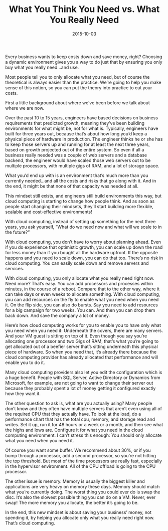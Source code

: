 ﻿---
title: 'What You Think You Need vs. What You Really Need'
tags:
- Cloud Computing
date: 2015-10-03
---

Every business wants to keep costs down and save money, right? Choosing a dynamic environment gives you a way to do just that by ensuring you only buy what you really need…and use.

Most people tell you to only allocate what you need, but of course the theoretical is always easier than the practice. We’re going to help you make sense of this notion, so you can put the theory into practice to cut your costs.

First a little background about where we’ve been before we talk about where we are now.

Over the past 10 to 15 years, engineers have based decisions on business requirements that predicted growth, meaning they’ve been building environments for what might be, not for what is. Typically, engineers have built for three years out, because that’s about how long you’d keep a physical piece of hardware in production. The engineer thinks he or she has to keep those servers up and running for at least the next three years, based on growth projected out of the entire system. So even if all a business really needed was a couple of web servers and a database backend, the engineer would have scaled those web servers out to be multiple processors, with multiple gigs of RAM, and a lot of storage space.

What you’d end up with is an environment that’s much more than you currently needed…and all the costs and risks that go along with it. And in the end, it might be that none of that capacity was needed at all.

This mindset still exists, and engineers still build environments this way, but cloud computing is starting to change how people think. And as soon as people start changing their mindsets, they’ll start building more flexible, scalable and cost-effective environments!

With cloud computing, instead of setting up something for the next three years, you ask yourself, “What do we need now and what will we scale to in the future?”

With cloud computing, you don’t have to worry about planning ahead. Even if you do experience that optimistic growth, you can scale up down the road for less money than if you bought all the hardware upfront. If the opposite happens and you need to scale down, you can do that too. There’s no risk in cloud computing. You can easily scale down and remove servers and services.

With cloud computing, you only allocate what you really need right now. Need more? That’s easy. You can add processors and processes within minutes, in the course of a reboot. Compare that to the other way, where it can take days or even weeks to allocate something. With cloud computing, you can add resources on the fly to enable what you need when you need it. On the flip side, you can also do bursts. Say you need to add resources for a big campaign for two weeks. You can. And then you can drop them back down. And save the company a lot of money.

Here’s how cloud computing works for you to enable you to have only what you need when you need it: Underneath the covers, there are many servers. And your VM guest is sitting on top of it. Even though you say you’re allocating one processor and two Gigs of RAM, that’s what you’re going to get allocated out of a beefier server that’s sitting underneath this physical piece of hardware. So when you need that, it’s already there because the cloud computing provider has already allocated that performance and will enable you to do it.

Many cloud computing providers also let you edit the configuration which is a huge benefit. People with SQL Server, Active Directory or Dynamics from Microsoft, for example, are not going to want to change their server out because they probably spent a lot of money getting it configured exactly how they want it.

The other question to ask is, what are you actually using? Many people don’t know and they often have multiple servers that aren’t even using all of the required CPU that they actually have. To look at the load, do a performance chart that has the total cpu, memory, and storage read and writes. Set it up, run it for 48 hours or a week or a month, and then see what the highs and lows are. Configure it for what you need in the cloud computing environment. I can’t stress this enough: You should only allocate what you need when you need it.

Of course you want some buffer. We recommend about 30%, or if you bump through a processor, add a second processor, so you’re not hitting the top threshold. But most of the time processors are really fast, especially in the hypervisor environment. All of the CPU offload is going to the CPU processor.

The other issue is memory. Memory is usually the biggest killer and applications are very heavy on memory these days. Memory should match what you’re currently doing. The worst thing you could ever do is swap the disc. It’s also the slowest possible thing you can do on a VM. Never, ever swap! The more memory you allocate, the better it’s going to be.

In the end, this new mindset is about saving your business’ money, not spending it, by helping you allocate only what you really need right now. That’s cloud computing.